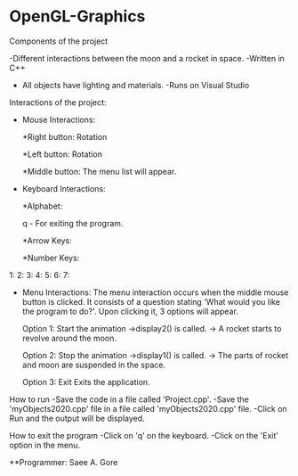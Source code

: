 # OpenGL-Graphics

Components of the project 

-Different interactions between the moon and a rocket in space.
-Written in C++ 
- All objects have lighting and materials.
-Runs on Visual Studio

Interactions of the project:
- Mouse Interactions: 

  *Right button: Rotation 

  *Left button: Rotation 

  *Middle button: The menu list will appear.

- Keyboard Interactions: 

  *Alphabet: 

  q - For exiting the program.

  *Arrow Keys: 

  *Number Keys:
 
 1:
 2:
 3:
 4:
 5:
 6:
 7:

- Menu Interactions: 
  The menu interaction occurs when the middle mouse button is clicked.
  It consists of a question stating 'What would you like the program to do?'.
  Upon clicking it, 3 options will appear.

  Option 1: Start the animation 
  ->display2() is called.
  -> A rocket starts to revolve around the moon.

  Option 2: Stop the animation 
  ->display1() is called.
  -> The parts of rocket and moon are suspended in the space. 

  Option 3: Exit 
  Exits the application.
  
How to run 
-Save the code in a file called 'Project.cpp'. 
-Save the 'myObjects2020.cpp' file in a file called 'myObjects2020.cpp' file.
-Click on Run and the output will be displayed.

How to exit the program 
-Click on 'q' on the keyboard.
-Click on the 'Exit' option in the menu.

**Programmer: Saee A. Gore
